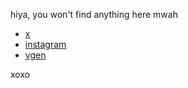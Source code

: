 hiya, you won't find anything here
mwah

- [x](https://x.com/azzadraws)
- [instagram](https://instagram.com/azzadraws)
- [vgen](https://vgen.co/azzadraws)

xoxo
